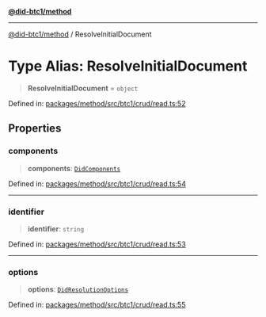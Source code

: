 [**@did-btc1/method**](../README.md)

***

[@did-btc1/method](../globals.md) / ResolveInitialDocument

# Type Alias: ResolveInitialDocument

> **ResolveInitialDocument** = `object`

Defined in: [packages/method/src/btc1/crud/read.ts:52](https://github.com/dcdpr/did-btc1-js/blob/4ab6f9915d95beed9bc633644c9db1539395f512/packages/method/src/btc1/crud/read.ts#L52)

## Properties

### components

> **components**: [`DidComponents`](../interfaces/DidComponents.md)

Defined in: [packages/method/src/btc1/crud/read.ts:54](https://github.com/dcdpr/did-btc1-js/blob/4ab6f9915d95beed9bc633644c9db1539395f512/packages/method/src/btc1/crud/read.ts#L54)

***

### identifier

> **identifier**: `string`

Defined in: [packages/method/src/btc1/crud/read.ts:53](https://github.com/dcdpr/did-btc1-js/blob/4ab6f9915d95beed9bc633644c9db1539395f512/packages/method/src/btc1/crud/read.ts#L53)

***

### options

> **options**: [`DidResolutionOptions`](../interfaces/DidResolutionOptions.md)

Defined in: [packages/method/src/btc1/crud/read.ts:55](https://github.com/dcdpr/did-btc1-js/blob/4ab6f9915d95beed9bc633644c9db1539395f512/packages/method/src/btc1/crud/read.ts#L55)
